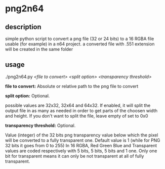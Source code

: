 # png2n64

## description
simple python script to convert a png file (32 or 24 bits) to a 16 RGBA file usable (for example) in a n64 project.
a converted file with .551 extension will be created in the same folder

## usage
./png2n64.py _\<file to convert>_ _\<split option>_ _\<transparency threshold>_

**file to convert:** 
Absolute or relative path to the png file to convert

**split option:** 
Optional.

possible values are 32x32, 32x64 and 64x32. If enabled, it will split the output file in as many as needed in order to get parts of the choosen width and height.
If you don't want to split the file, leave empty of set to 0x0

**transparency threshold:**
Optional.

Value (integer) of the 32 bits png transparency value below which the pixel will be converted to a fully transparent one. Default value is 1 (while for PNG 32 bits it goes from 0 to 255)
In 16 RGBA, Red Green Blue and Transparent values are coded respectively with 5 bits, 5 bits, 5 bits and 1 one. Only one bit for transparent means it can only be not transparent at all of fully transparent. 

